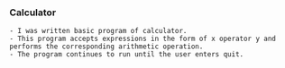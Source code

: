### Calculator 

    - I was written basic program of calculator. 
    - This program accepts expressions in the form of x operator y and performs the corresponding arithmetic operation.
    - The program continues to run until the user enters quit.
